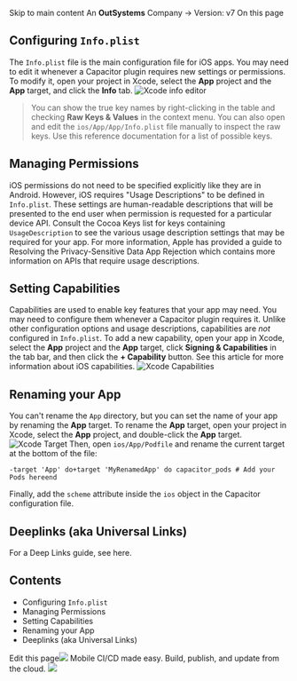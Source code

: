 Skip to main content
An **OutSystems** Company →
Version: v7
On this page
## Configuring `Info.plist`​
The `Info.plist` file is the main configuration file for iOS apps. You may need to edit it whenever a Capacitor plugin requires new settings or permissions.
To modify it, open your project in Xcode, select the **App** project and the **App** target, and click the **Info** tab.
![Xcode info editor](https://capacitorjs.com/docs/assets/images/xcode-info-editor-4b475489f535a93850f8a18b57cb7d47.png)
> You can show the true key names by right-clicking in the table and checking **Raw Keys & Values** in the context menu.
> You can also open and edit the `ios/App/App/Info.plist` file manually to inspect the raw keys. Use this reference documentation for a list of possible keys.
## Managing Permissions​
iOS permissions do not need to be specified explicitly like they are in Android. However, iOS requires "Usage Descriptions" to be defined in `Info.plist`. These settings are human-readable descriptions that will be presented to the end user when permission is requested for a particular device API.
Consult the Cocoa Keys list for keys containing `UsageDescription` to see the various usage description settings that may be required for your app.
For more information, Apple has provided a guide to Resolving the Privacy-Sensitive Data App Rejection which contains more information on APIs that require usage descriptions.
## Setting Capabilities​
Capabilities are used to enable key features that your app may need. You may need to configure them whenever a Capacitor plugin requires it.
Unlike other configuration options and usage descriptions, capabilities are _not_ configured in `Info.plist`.
To add a new capability, open your app in Xcode, select the **App** project and the **App** target, click **Signing & Capabilities** in the tab bar, and then click the **+ Capability** button. See this article for more information about iOS capabilities.
![Xcode Capabilities](https://capacitorjs.com/docs/assets/images/xcode-capabilities-a6777da78cd883cfff5e81deed55460a.png)
## Renaming your App​
You can't rename the `App` directory, but you can set the name of your app by renaming the **App** target.
To rename the **App** target, open your project in Xcode, select the **App** project, and double-click the **App** target.
![Xcode Target](https://capacitorjs.com/docs/assets/images/xcode-target-dab040971aa4c1c12cbcfb96c5fa4a12.png)
Then, open `ios/App/Podfile` and rename the current target at the bottom of the file:
```
-target 'App' do+target 'MyRenamedApp' do capacitor_pods # Add your Pods hereend
```

Finally, add the `scheme` attribute inside the `ios` object in the Capacitor configuration file.
## Deeplinks (aka Universal Links)​
For a Deep Links guide, see here.
## Contents
  * Configuring `Info.plist`
  * Managing Permissions
  * Setting Capabilities
  * Renaming your App
  * Deeplinks (aka Universal Links)


Edit this page![](https://images.prismic.io/ionicframeworkcom/50ede1c5-d69d-4c9d-bf0d-4c9ab7c14724_doc-ad-appflow.png?auto=compress,format&rect=0,0,280,200&w=280&h=200)
Mobile CI/CD made easy. Build, publish, and update from the cloud.
![](https://cdn.bizible.com/ipv?_biz_r=&_biz_h=802059049&_biz_u=ed6d98ad223740ddbf99774ce8c4ab02&_biz_l=https%3A%2F%2Fcapacitorjs.com%2Fdocs%2Fios%2Fconfiguration&_biz_t=1739811936750&_biz_i=Capacitor%20Documentation&_biz_n=53&rnd=558074&cdn_o=a&_biz_z=1739811936751)
